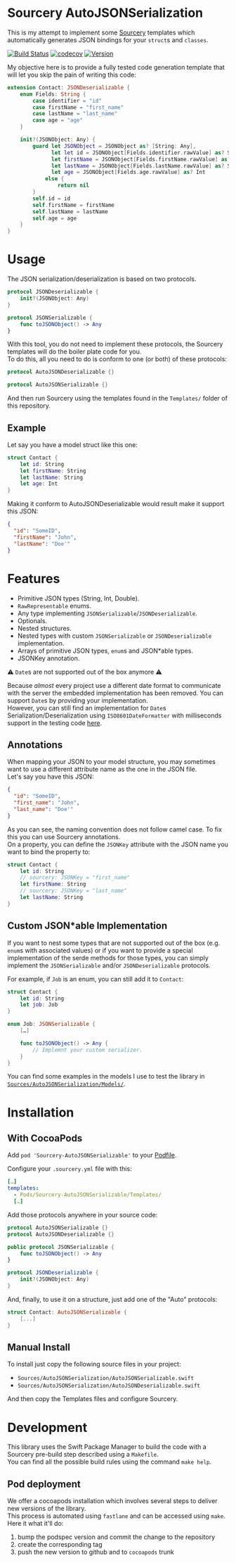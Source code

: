 Sourcery AutoJSONSerialization
==============================

This is my attempt to implement some [Sourcery](https://github.com/krzysztofzablocki/Sourcery) templates which automatically generates JSON bindings for your `struct`s and `classes`.  

[![Build Status](https://travis-ci.org/Liquidsoul/Sourcery-AutoJSONSerializable.svg?branch=master)](https://travis-ci.org/Liquidsoul/Sourcery-AutoJSONSerializable)
[![codecov](https://codecov.io/gh/Liquidsoul/Sourcery-AutoJSONSerializable/branch/master/graph/badge.svg)](https://codecov.io/gh/Liquidsoul/Sourcery-AutoJSONSerializable)
[![Version](http://cocoapod-badges.herokuapp.com/v/Sourcery-AutoJSONSerializable/badge.png)](http://cocoapods.org/pods/Sourcery-AutoJSONSerializable)

My objective here is to provide a fully tested code generation template that will let you skip the pain of writing this code:

``` swift
extension Contact: JSONDeserializable {
    enum Fields: String {
        case identifier = "id"
        case firstName = "first_name"
        case lastName = "last_name"
        case age = "age"
    }

    init?(JSONObject: Any) {
        guard let JSONObject = JSONObject as? [String: Any],
              let let id = JSONObject[Fields.identifier.rawValue] as? String,
              let firstName = JSONObject[Fields.firstName.rawValue] as? String,
              let lastName = JSONObject[Fields.lastName.rawValue] as? String,
              let age = JSONObject[Fields.age.rawValue] as? Int
            else {
                return nil
        }
        self.id = id
        self.firstName = firstName
        self.lastName = lastName
        self.age = age
    }
}
```

# Usage #

The JSON serialization/deserialization is based on two protocols.  

``` swift
protocol JSONDeserializable {
    init?(JSONObject: Any)
}

protocol JSONSerializable {
    func toJSONObject() -> Any
}
```

With this tool, you do not need to implement these protocols, the Sourcery templates will do the boiler plate code for you.  
To do this, all you need to do is conform to one (or both) of these protocols:

``` swift
protocol AutoJSONDeserializable {}

protocol AutoJSONSerializable {}
```

And then run Sourcery using the templates found in the `Templates/` folder of this repository.

## Example ##

Let say you have a model struct like this one:

``` swift
struct Contact {
    let id: String
    let firstName: String
    let lastName: String
    let age: Int
}
```

Making it conform to AutoJSONDeserializable would result make it support this JSON:

``` json
{
  "id": "SomeID",
  "firstName": "John",
  "lastName": "Doe'"
}
```

# Features #

  * Primitive JSON types (String, Int, Double).
  * `RawRepresentable` enums.
  * Any type implementing `JSONSerializable`/`JSONDeserializable`.
  * Optionals.
  * Nested structures.
  * Nested types with custom `JSONSerializable` or `JSONDeserializable` implementation.
  * Arrays of primitive JSON types, `enum`s and JSON*able types.
  * JSONKey annotation.
  
⚠️ `Date`s are not supported out of the box anymore ⚠️ 

Because _almost_ every project use a different date format to communicate with the server the embedded implementation has been removed. You can support `Date`s by providing your implementation.  
However, you can still find an implementation for `Date`s Serialization/Deserialization using `ISO8601DateFormatter` with milliseconds support in the testing code [here](https://github.com/Liquidsoul/Sourcery-AutoJSONSerializable/blob/master/Sources/AutoJSONSerialization/Date%2BJSONSerialization.swift).

## Annotations ##

When mapping your JSON to your model structure, you may sometimes want to use a different attribute name as the one in the JSON file.  
Let's say you have this JSON:

``` json
{
  "id": "SomeID",
  "first_name": "John",
  "last_name": "Doe'"
}
```

As you can see, the naming convention does not follow camel case. To fix this you can use Sourcery annotations.  
On a property, you can define the `JSONKey` attribute with the JSON name you want to bind the property to:

``` swift
struct Contact {
    let id: String
    // sourcery: JSONKey = "first_name"
    let firstName: String
    // sourcery: JSONKey = "last_name"
    let lastName: String
}
```

## Custom JSON*able Implementation ##

If you want to nest some types that are not supported out of the box (e.g. `enum`s with associated values) or if you want to provide a special implementation of the serde methods for those types, you can simply implement the `JSONSerializable` and/or `JSONDeserializable` protocols.

For example, if `Job` is an enum, you can still add it to `Contact`:

``` swift
struct Contact {
    let id: String
    let job: Job
}

enum Job: JSONSerializable {
    […]

    func toJSONObject() -> Any {
        // Implemnt your custom serializer.
    }
}
```

You can find some examples in the models I use to test the library in [`Sources/AutoJSONSerialization/Models/`](https://github.com/Liquidsoul/Sourcery-AutoJSONSerializable/tree/master/Sources/AutoJSONSerialization/Models).

# Installation #

## With CocoaPods ##

Add `pod 'Sourcery-AutoJSONSerializable'` to your [Podfile](https://guides.cocoapods.org/using/using-cocoapods.html).

Configure your `.sourcery.yml` file with this:

``` yaml
[…]
templates:
  - Pods/Sourcery-AutoJSONSerializable/Templates/
  […]
```

Add those protocols anywhere in your source code:

``` swift
protocol AutoJSONSerializable {}
protocol AutoJSONDeserializable {}

public protocol JSONSerializable {
    func toJSONObject() -> Any
}

protocol JSONDeserializable {
    init?(JSONObject: Any)
}
```

And, finally, to use it on a structure, just add one of the "Auto" protocols:

``` swift
struct Contact: AutoJSONSerializable {
    [...]
}
```

## Manual Install ##

To install just copy the following source files in your project:
  * `Sources/AutoJSONSerialization/AutoJSONSerializable.swift`
  * `Sources/AutoJSONSerialization/AutoJSONDeserializable.swift`

And then copy the Templates files and configure Sourcery.

# Development #

This library uses the Swift Package Manager to build the code with a Sourcery pre-build step described using a `Makefile`.  
You can find all the possible build rules using the command `make help`.

## Pod deployment ##

We offer a cocoapods installation which involves several steps to deliver new versions of the library.  
This process is automated using `fastlane` and can be accessed using `make`. Here it what it'll do:

1. bump the podspec version and commit the change to the repository
2. create the corresponding tag
3. push the new version to github and to `cocoapods` trunk
